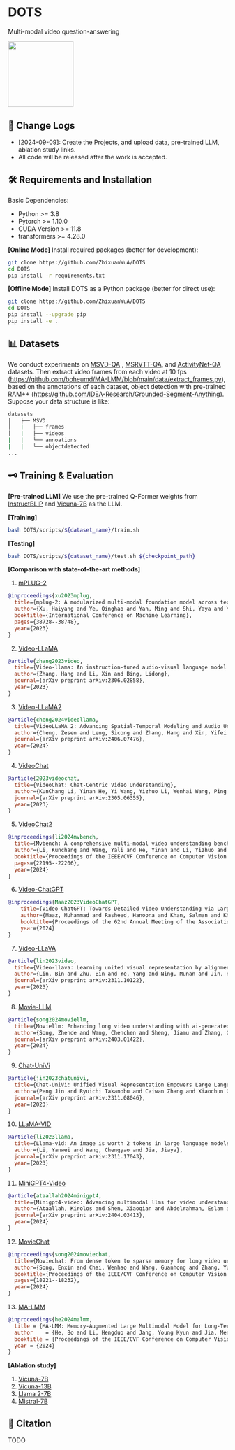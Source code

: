 # DOTS
Multi-modal video question-answering
<p align="left">
    <img src="https://github.com/ZhixuanWuA/DOTS/blob/main/ICONS.png" width="150" style="margin-bottom: 0.2;"/>
<p>


## 📝 Change Logs
* [2024-09-09]: Create the Projects, and upload data, pre-trained LLM, ablation study links.
* All code will be released after the work is accepted.

## 🛠️ Requirements and Installation
Basic Dependencies:
* Python >= 3.8
* Pytorch >= 1.10.0
* CUDA Version >= 11.8
* transformers >= 4.28.0

**[Online Mode]** Install required packages (better for development):
```bash
git clone https://github.com/ZhixuanWuA/DOTS
cd DOTS
pip install -r requirements.txt
```

**[Offline Mode]** Install DOTS as a Python package (better for direct use):
```bash
git clone https://github.com/ZhixuanWuA/DOTS
cd DOTS
pip install --upgrade pip  
pip install -e .
```

## 📊 Datasets
We conduct experiments on [MSVD-QA](https://github.com/xudejing/video-question-answering) , [MSRVTT-QA](https://github.com/xudejing/video-question-answering), and [ActivityNet-QA](https://github.com/MILVLG/activitynet-qa) datasets. 
Then extract video frames from each video at 10 fps (https://github.com/boheumd/MA-LMM/blob/main/data/extract_frames.py), based on the annotations of each dataset, object detection with pre-trained RAM++ (https://github.com/IDEA-Research/Grounded-Segment-Anything).
Suppose your data structure is like:
```bash
datasets
│   ├── MSVD
│   |   ├── frames
│   |   ├── videos
|   |   └── annoations
|   |   └── objectdetected
...
```


## 🗝️ Training & Evaluation
**[Pre-trained LLM]** 
We use the pre-trained Q-Former weights from [InstructBLIP](https://storage.googleapis.com/sfr-vision-language-research/LAVIS/models/InstructBLIP/instruct_blip_vicuna7b_trimmed.pth) and [Vicuna-7B](https://huggingface.co/lmsys/vicuna-7b-v1.5) as the LLM.

**[Training]** 
```bash
bash DOTS/scripts/${dataset_name}/train.sh
```

**[Testing]** 
```bash
bash DOTS/scripts/${dataset_name}/test.sh ${checkpoint_path}
```

**[Comparison with state-of-the-art methods]** 
1) [mPLUG-2](https://github.com/X-PLUG/mPLUG-2)
```bibtex
@inproceedings{xu2023mplug,
  title={mplug-2: A modularized multi-modal foundation model across text, image and video},
  author={Xu, Haiyang and Ye, Qinghao and Yan, Ming and Shi, Yaya and Ye, Jiabo and Xu, Yuanhong and Li, Chenliang and Bi, Bin and Qian, Qi and Wang, Wei and others},
  booktitle={International Conference on Machine Learning},
  pages={38728--38748},
  year={2023}
}
```
2) [Video-LLaMA](https://github.com/DAMO-NLP-SG/Video-LLaMA)
```bibtex
@article{zhang2023video,
  title={Video-llama: An instruction-tuned audio-visual language model for video understanding},
  author={Zhang, Hang and Li, Xin and Bing, Lidong},
  journal={arXiv preprint arXiv:2306.02858},
  year={2023}
}
```
3) [Video-LLaMA2](https://github.com/DAMO-NLP-SG/VideoLLaMA2)
```bibtex
@article{cheng2024videollama,
  title={VideoLLaMA 2: Advancing Spatial-Temporal Modeling and Audio Understanding in Video-LLMs},
  author={Cheng, Zesen and Leng, Sicong and Zhang, Hang and Xin, Yifei and Li, Xin and Chen, Guanzheng and Zhu, Yongxin and Zhang, Wenqi and Luo, Ziyang and Zhao, Deli and others},
  journal={arXiv preprint arXiv:2406.07476},
  year={2024}
}
```
4) [VideoChat](https://github.com/OpenGVLab/Ask-Anything/tree/main)
```bibtex
@article{2023videochat,
  title={VideoChat: Chat-Centric Video Understanding},
  author={KunChang Li, Yinan He, Yi Wang, Yizhuo Li, Wenhai Wang, Ping Luo, Yali Wang, Limin Wang, and Yu Qiao},
  journal={arXiv preprint arXiv:2305.06355},
  year={2023}
}
```
5) [VideoChat2](https://github.com/OpenGVLab/Ask-Anything/tree/main)
```bibtex
@inproceedings{li2024mvbench,
  title={Mvbench: A comprehensive multi-modal video understanding benchmark},
  author={Li, Kunchang and Wang, Yali and He, Yinan and Li, Yizhuo and Wang, Yi and Liu, Yi and Wang, Zun and Xu, Jilan and Chen, Guo and Luo, Ping and others},
  booktitle={Proceedings of the IEEE/CVF Conference on Computer Vision and Pattern Recognition},
  pages={22195--22206},
  year={2024}
}
```
6) [Video-ChatGPT](https://github.com/mbzuai-oryx/Video-ChatGPT)
```bibtex
@inproceedings{Maaz2023VideoChatGPT,
    title={Video-ChatGPT: Towards Detailed Video Understanding via Large Vision and Language Models},
    author={Maaz, Muhammad and Rasheed, Hanoona and Khan, Salman and Khan, Fahad Shahbaz},
    booktitle={Proceedings of the 62nd Annual Meeting of the Association for Computational Linguistics (ACL 2024)},
    year={2024}
}
```
7) [Video-LLaVA](https://github.com/PKU-YuanGroup/Video-LLaVA)
```bibtex
@article{lin2023video,
  title={Video-llava: Learning united visual representation by alignment before projection},
  author={Lin, Bin and Zhu, Bin and Ye, Yang and Ning, Munan and Jin, Peng and Yuan, Li},
  journal={arXiv preprint arXiv:2311.10122},
  year={2023}
}
```
8) [Movie-LLM](https://github.com/Deaddawn/MovieLLM-code)
```bibtex
@article{song2024moviellm,
  title={Moviellm: Enhancing long video understanding with ai-generated movies},
  author={Song, Zhende and Wang, Chenchen and Sheng, Jiamu and Zhang, Chi and Yu, Gang and Fan, Jiayuan and Chen, Tao},
  journal={arXiv preprint arXiv:2403.01422},
  year={2024}
}
```
9) [Chat-UniVi](https://github.com/PKU-YuanGroup/Chat-UniVi/tree/main)
```bibtex
@article{jin2023chatunivi,
  title={Chat-UniVi: Unified Visual Representation Empowers Large Language Models with Image and Video Understanding}, 
  author={Peng Jin and Ryuichi Takanobu and Caiwan Zhang and Xiaochun Cao and Li Yuan},
  journal={arXiv preprint arXiv:2311.08046},
  year={2023}
}
```
10) [LLaMA-VID](https://github.com/dvlab-research/LLaMA-VID)
```bibtex
@article{li2023llama,
  title={Llama-vid: An image is worth 2 tokens in large language models},
  author={Li, Yanwei and Wang, Chengyao and Jia, Jiaya},
  journal={arXiv preprint arXiv:2311.17043},
  year={2023}
}
```
11) [MiniGPT4-Video](https://github.com/Vision-CAIR/MiniGPT4-video/tree/main)
```bibtex
@article{ataallah2024minigpt4,
  title={Minigpt4-video: Advancing multimodal llms for video understanding with interleaved visual-textual tokens},
  author={Ataallah, Kirolos and Shen, Xiaoqian and Abdelrahman, Eslam and Sleiman, Essam and Zhu, Deyao and Ding, Jian and Elhoseiny, Mohamed},
  journal={arXiv preprint arXiv:2404.03413},
  year={2024}
}
```
12) [MovieChat](https://github.com/rese1f/MovieChat)
```bibtex
@inproceedings{song2024moviechat,
  title={Moviechat: From dense token to sparse memory for long video understanding},
  author={Song, Enxin and Chai, Wenhao and Wang, Guanhong and Zhang, Yucheng and Zhou, Haoyang and Wu, Feiyang and Chi, Haozhe and Guo, Xun and Ye, Tian and Zhang, Yanting and others},
  booktitle={Proceedings of the IEEE/CVF Conference on Computer Vision and Pattern Recognition},
  pages={18221--18232},
  year={2024}
}
```
13) [MA-LMM](https://github.com/boheumd/MA-LMM/tree/main)
```bibtex
@inproceedings{he2024malmm,
  title = {MA-LMM: Memory-Augmented Large Multimodal Model for Long-Term Video Understanding},
  author    = {He, Bo and Li, Hengduo and Jang, Young Kyun and Jia, Menglin and Cao, Xuefei and Shah, Ashish and Shrivastava, Abhinav and Lim, Ser-Nam},
  booktitle = {Proceedings of the IEEE/CVF Conference on Computer Vision and Pattern Recognition (CVPR)},
  year = {2024}
}
```

**[Ablation study]** 
1) [Vicuna-7B](https://huggingface.co/lmsys/vicuna-7b-v1.5)
2) [Vicuna-13B](https://huggingface.co/lmsys/vicuna-13b-v1.5)
3) [Llama 2-7B](https://huggingface.co/meta-llama/Llama-2-7b)
4) [Mistral-7B](https://huggingface.co/mistralai/Mistral-7B-Instruct-v0.3)



## 📑 Citation
TODO
